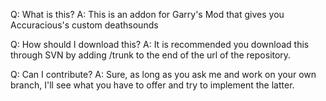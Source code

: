 Q: What is this?
A: This is an addon for Garry's Mod that gives you Accuracious's custom deathsounds

Q: How should I download this?
A: It is recommended you download this through SVN by adding /trunk to the end of the url of the repository.

Q: Can I contribute?
A: Sure, as long as you ask me and work on your own branch, I'll see what you have to offer and try to implement the latter.